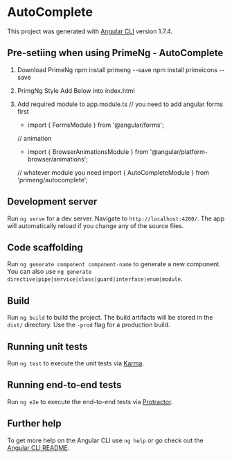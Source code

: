 # AutoComplete

This project was generated with [Angular CLI](https://github.com/angular/angular-cli) version 1.7.4.

## Pre-setiing when using PrimeNg - AutoComplete
1. Download PrimeNg
   npm install primeng --save
   npm install primeicons --save

2. PrimgNg Style
   Add Below into index.html
   <link rel="stylesheet" type="text/css" href="/node_modules/primeicons/primeicons.css" />
   <link rel="stylesheet" type="text/css" href="/node_modules/primeng/resources/themes/nova-light/theme.css" />
   <link rel="stylesheet" type="text/css" href="/node_modules/primeng/resources/primeng.min.css" />

3. Add required module to app.module.ts
   // you need to add angular forms first
   - import { FormsModule }    from '@angular/forms';

   // animation
   - import { BrowserAnimationsModule } from '@angular/platform-browser/animations';

   // whatever module you need
   import { AutoCompleteModule } from 'primeng/autocomplete';


## Development server

Run `ng serve` for a dev server. Navigate to `http://localhost:4200/`. The app will automatically reload if you change any of the source files.

## Code scaffolding

Run `ng generate component component-name` to generate a new component. You can also use `ng generate directive|pipe|service|class|guard|interface|enum|module`.

## Build

Run `ng build` to build the project. The build artifacts will be stored in the `dist/` directory. Use the `-prod` flag for a production build.

## Running unit tests

Run `ng test` to execute the unit tests via [Karma](https://karma-runner.github.io).

## Running end-to-end tests

Run `ng e2e` to execute the end-to-end tests via [Protractor](http://www.protractortest.org/).

## Further help

To get more help on the Angular CLI use `ng help` or go check out the [Angular CLI README](https://github.com/angular/angular-cli/blob/master/README.md).
